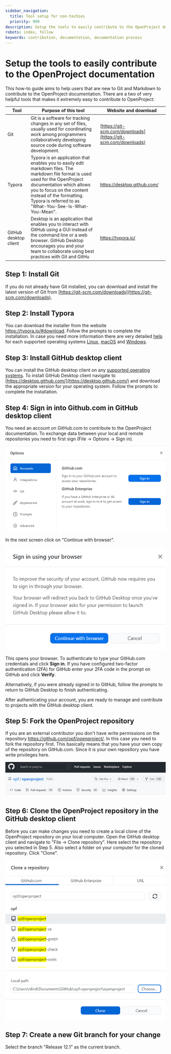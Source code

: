 ```yaml
---
sidebar_navigation:
  title: Tool setup for non-techies
  priority: 999
description: Setup the tools to easily contribute to the OpenProject documentation
robots: index, follow
keywords: contribution, documentation, documentation process
---
```


# Setup the tools to easily contribute to the OpenProject documentation

This how-to guide aims to help users that are new to Git and Markdown to contribute to the OpenProject documentation. There are a two of very helpful tools that makes it extremely easy to contribute to OpenProject:

| Tool                  | Purpose of this tool                                         | Website and download                                         |
| --------------------- | ------------------------------------------------------------ | ------------------------------------------------------------ |
| Git                   | Git is a software for tracking changes in any set of files, usually used for coordinating work among programmers collaboratively developing source code during software development. | [https://git-scm.com/downloads](https://git-scm.com/downloads) |
| Typora                | Typora is an application that enables you to easily edit markdown files. The markdown file format is used used for the OpenProject documentation which allows you to focus on the content instead of the formatting. Typora is referred to as "What-You-See-Is-What-You-Mean". | https://desktop.github.com/                                  |
| GitHub desktop client | Desktop is an application that enables you to interact with GitHub using a GUI instead of the command line or a web browser. GitHub Desktop encourages you and your team to collaborate using best practices with Git and GitHu | https://typora.io/                                           |

## Step 1: Install Git

If you do not already have Git installed, you can download and install the latest version of Git from [https://git-scm.com/downloads](https://git-scm.com/downloads).

## Step 2: Install Typora

You can download the installer from the website https://typora.io/#download. Follow the prompts to complete the installation. In case you need more information there are very detailed [help](https://support.typora.io/) for each supported operating systems [Linux](https://support.typora.io/Typora-on-Linux/), [macOS](https://support.typora.io/Typora-on-macOS/) and [Windows](https://support.typora.io/Typora-on-Windows/). 

## Step 3: Install GitHub desktop client

You can install the GitHub desktop client on any [supported operating systems](/desktop/getting-started-with-github-desktop/supported-operating-systems). To install GitHub Desktop client navigate to [https://desktop.github.com/](https://desktop.github.com/) and download the appropriate version for your operating system. Follow the prompts to complete the installation.

## Step 4: Sign in into Github.com in GitHub desktop client

You need an account on GitHub.com to contribute to the OpenProject documentation. To exchange data between your local and remote repositories you need to first sign (File -> Options -> Sign in).

![image-20220524201335248](image-20220524201335248.png)

In the next screen click on "Continue with browser".



![image-20220524201506732](image-20220524201506732.png)

This opens your browser. To authenticate to type your GitHub.com credentials and click **Sign in**. If you have configured two-factor authentication (2FA) for GitHub enter your 2FA code in the prompt on GitHub and click **Verify**.

Alternatively, if you were already signed in to GitHub, follow the prompts to return to GitHub Desktop to finish authenticating.

After authenticating your account, you are ready to manage and contribute to projects with the GitHub desktop client.

## Step 5: Fork the OpenProject repository 

If you are an external contributor you don't have write permissions on the repository https://github.com/opf/openproject/. In this case you need to fork the repository first. This basically means that you have your own copy of the repository on GitHub.com. Since it is your own repository you have write privileges here.

![image-20220524202802004](image-20220524202802004.png)

## Step 6: Clone the OpenProject repository in the GitHub desktop client

Before you can make changes you need to create a local clone of the OpenProject repository on your local computer. Open the GitHub desktop client and navigate to "File -> Clone repository". Here select the repository you selected in Step 5. Also select a folder on your computer for the cloned repository. Click "Clone".

![image-20220524203252508](image-20220524203252508.png)

## Step 7: Create a new Git branch for your change

Select the branch "Release 12.1" as the current branch. 
